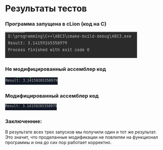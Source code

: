 # Результаты тестов
### Программа запущена в cLion (код на C)
![](photos/test_clion.png)
### Не модифицированный ассемблер код
![](photos/test_mod.png)
### Модифицированный ассемблер код
![](photos/test_orig.png)
### Заключенние:
В результате всех трех запусков мы получили один и тот же результат. Это значит, что проделанные модификации не повлиляи на функционал программы и она до сих пор работает корректно.
